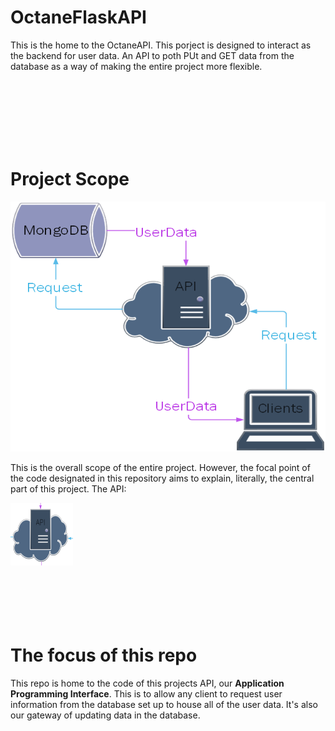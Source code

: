 # OctaneFlaskAPI
This is the home to the OctaneAPI. This porject is designed to interact as the backend for user data. An API to poth PUt and GET data from the database as a way of making the entire project more flexible.

</br>
</br>
</br>
</br>
</br>
</br>

# Project Scope
<center>
<img src="images/ProjectScope.png" width="600" height="400" alt="Database, API, Clients, with arrows showing the flow of information between each"/>
</center>

This is the overall scope of the entire project. However, the focal point of the code designated in this repository aims to explain, literally, the central part of this project. The API: 

<img src="images/API.png" width="100" height="100" alt="Database, API, Clients, with arrows showing the flow of information between each"/>

</br>
</br>
</br>
</br>
</br>
</br>

# The focus of this repo

This repo is home to the code of this projects API, our **Application Programming Interface**. This is to allow any client to request user information from the database set up to house all of the user data. It's also our gateway of updating data in the database. 




